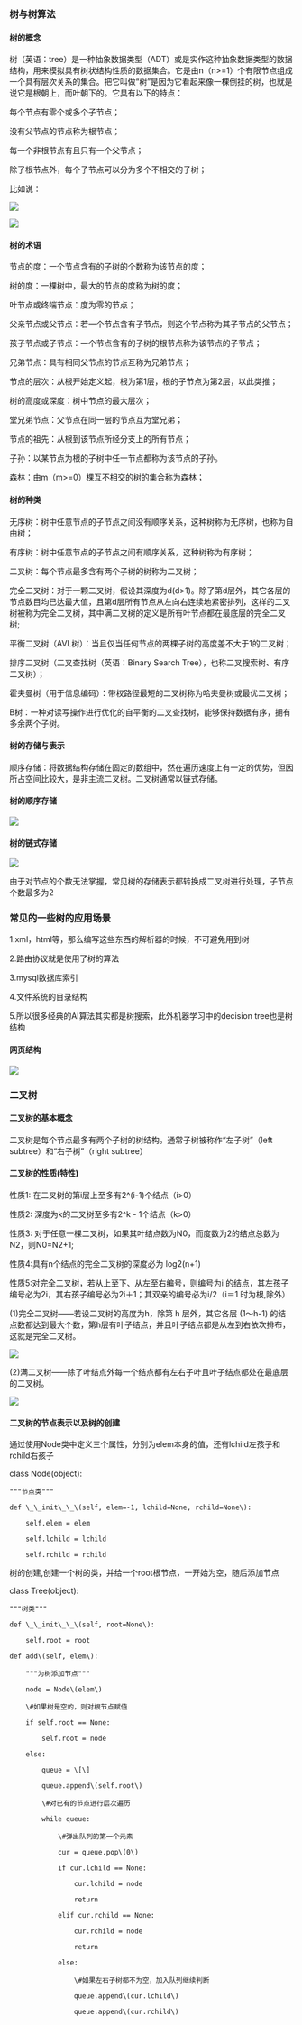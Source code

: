 ### 树与树算法

#### 树的概念

树（英语：tree）是一种抽象数据类型（ADT）或是实作这种抽象数据类型的数据结构，用来模拟具有树状结构性质的数据集合。它是由n（n&gt;=1）个有限节点组成一个具有层次关系的集合。把它叫做“树”是因为它看起来像一棵倒挂的树，也就是说它是根朝上，而叶朝下的。它具有以下的特点：

每个节点有零个或多个子节点；

没有父节点的节点称为根节点；

每一个非根节点有且只有一个父节点；

除了根节点外，每个子节点可以分为多个不相交的子树；

比如说：

![](/assets/tree.png)

![](/assets/Treedatastructure.png)

#### 树的术语

节点的度：一个节点含有的子树的个数称为该节点的度；

树的度：一棵树中，最大的节点的度称为树的度；

叶节点或终端节点：度为零的节点；

父亲节点或父节点：若一个节点含有子节点，则这个节点称为其子节点的父节点；

孩子节点或子节点：一个节点含有的子树的根节点称为该节点的子节点；

兄弟节点：具有相同父节点的节点互称为兄弟节点；

节点的层次：从根开始定义起，根为第1层，根的子节点为第2层，以此类推；

树的高度或深度：树中节点的最大层次；

堂兄弟节点：父节点在同一层的节点互为堂兄弟；

节点的祖先：从根到该节点所经分支上的所有节点；

子孙：以某节点为根的子树中任一节点都称为该节点的子孙。

森林：由m（m&gt;=0）棵互不相交的树的集合称为森林；

#### 树的种类

无序树：树中任意节点的子节点之间没有顺序关系，这种树称为无序树，也称为自由树；

有序树：树中任意节点的子节点之间有顺序关系，这种树称为有序树；

二叉树：每个节点最多含有两个子树的树称为二叉树；

完全二叉树：对于一颗二叉树，假设其深度为d\(d&gt;1\)。除了第d层外，其它各层的节点数目均已达最大值，且第d层所有节点从左向右连续地紧密排列，这样的二叉树被称为完全二叉树，其中满二叉树的定义是所有叶节点都在最底层的完全二叉树;

平衡二叉树（AVL树）：当且仅当任何节点的两棵子树的高度差不大于1的二叉树；

排序二叉树（二叉查找树（英语：Binary Search Tree），也称二叉搜索树、有序二叉树）；

霍夫曼树（用于信息编码）：带权路径最短的二叉树称为哈夫曼树或最优二叉树；

B树：一种对读写操作进行优化的自平衡的二叉查找树，能够保持数据有序，拥有多余两个子树。

#### 树的存储与表示

顺序存储：将数据结构存储在固定的数组中，然在遍历速度上有一定的优势，但因所占空间比较大，是非主流二叉树。二叉树通常以链式存储。

#### 树的顺序存储

![](/assets/树的顺序存储.png)

#### 树的链式存储

![](/assets/树的链式存储.png)

由于对节点的个数无法掌握，常见树的存储表示都转换成二叉树进行处理，子节点个数最多为2

### 常见的一些树的应用场景

1.xml，html等，那么编写这些东西的解析器的时候，不可避免用到树

2.路由协议就是使用了树的算法

3.mysql数据库索引

4.文件系统的目录结构

5.所以很多经典的AI算法其实都是树搜索，此外机器学习中的decision tree也是树结构

#### 网页结构

![](/assets/网页结构.jpg)

### 二叉树

#### 二叉树的基本概念

二叉树是每个节点最多有两个子树的树结构。通常子树被称作“左子树”（left subtree）和“右子树”（right subtree）

#### 二叉树的性质\(特性\)

性质1: 在二叉树的第i层上至多有2^\(i-1\)个结点（i&gt;0）

性质2: 深度为k的二叉树至多有2^k - 1个结点（k&gt;0）

性质3: 对于任意一棵二叉树，如果其叶结点数为N0，而度数为2的结点总数为N2，则N0=N2+1;

性质4:具有n个结点的完全二叉树的深度必为 log2\(n+1\)

性质5:对完全二叉树，若从上至下、从左至右编号，则编号为i 的结点，其左孩子编号必为2i，其右孩子编号必为2i＋1；其双亲的编号必为i/2（i＝1 时为根,除外）

\(1\)完全二叉树——若设二叉树的高度为h，除第 h 层外，其它各层 \(1～h-1\) 的结点数都达到最大个数，第h层有叶子结点，并且叶子结点都是从左到右依次排布，这就是完全二叉树。

![](/assets/完全二叉树.png)

\(2\)满二叉树——除了叶结点外每一个结点都有左右子叶且叶子结点都处在最底层的二叉树。

![](/assets/满二叉树.png)

#### 二叉树的节点表示以及树的创建

通过使用Node类中定义三个属性，分别为elem本身的值，还有lchild左孩子和rchild右孩子

class Node\(object\):

    """节点类"""

    def \_\_init\_\_\(self, elem=-1, lchild=None, rchild=None\):

        self.elem = elem

        self.lchild = lchild

        self.rchild = rchild

树的创建,创建一个树的类，并给一个root根节点，一开始为空，随后添加节点

class Tree\(object\):

    """树类"""

    def \_\_init\_\_\(self, root=None\):

        self.root = root

    def add\(self, elem\):

        """为树添加节点"""

        node = Node\(elem\)

        \#如果树是空的，则对根节点赋值

        if self.root == None:

            self.root = node

        else:

            queue = \[\]

            queue.append\(self.root\)

            \#对已有的节点进行层次遍历

            while queue:

                \#弹出队列的第一个元素

                cur = queue.pop\(0\)

                if cur.lchild == None:

                    cur.lchild = node

                    return

                elif cur.rchild == None:

                    cur.rchild = node

                    return

                else:

                    \#如果左右子树都不为空，加入队列继续判断

                    queue.append\(cur.lchild\)

                    queue.append\(cur.rchild\)

